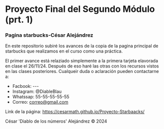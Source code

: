 # Proyecto Final del Segundo Módulo (prt. 1)
### Pagina starbucks-César Alejándrez

En este repositorio subiré los avances de la copia de la pagina principal de starbucks que realizamos en el curso como una práctica.

El primer avance está relaziado simplemente a la primera tarjeta elavorada en clase el 26/11/24. Después de eso haré las otras con los
recursos vistos en las clases posteriores. Cualqueir duda o aclaración pueden contactarne a:

- Facbook: ---
- Instagram: @DiableBlau
- Whatssap: 55-55-55-55-55
- Correo: correo@gmail.com

Link de la página: https://cesarmath.github.io/Proyecto-Starbaacks/

César 'Diablo de los números' Alejándrez &copy; 2024 